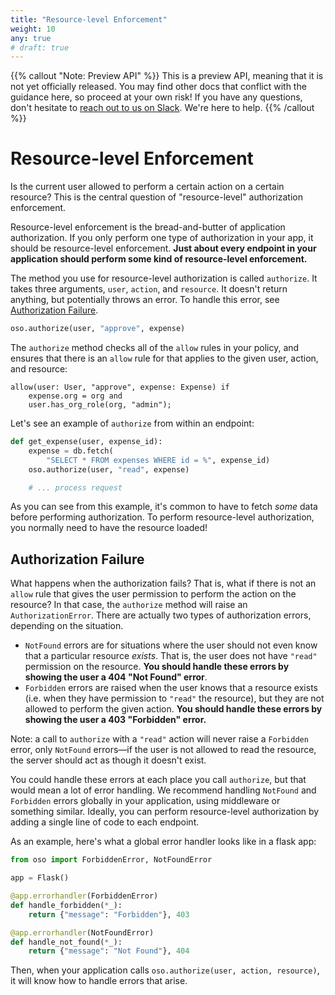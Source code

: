 ```yaml
---
title: "Resource-level Enforcement"
weight: 10
any: true
# draft: true
---
```


{{% callout "Note: Preview API" %}}
  This is a preview API, meaning that it is not yet officially released. You may
  find other docs that conflict with the guidance here, so proceed at your own
  risk! If you have any questions, don't hesitate to [reach out to us on
  Slack](https://join-slack.osohq.com). We're here to help.
{{% /callout %}}

<div class="pb-10"></div>

# Resource-level Enforcement

Is the current user allowed to perform a certain action on a certain resource?
This is the central question of "resource-level" authorization enforcement.

Resource-level enforcement is the bread-and-butter of application authorization.
If you only perform one type of authorization in your app, it should be
resource-level enforcement. **Just about every endpoint in your application
should perform some kind of resource-level enforcement.**

The method you use for resource-level authorization is called `authorize`. It
takes three arguments, `user`, `action`, and `resource`. It doesn't return
anything, but potentially throws an error. To handle this error, see
[Authorization Failure](#authorization-failure).

<!-- You'll see this method in a lot of our guides and examples, because it's the
simplest way to use Oso in your app. -->

```python
oso.authorize(user, "approve", expense)
```

The `authorize` method checks all of the `allow` rules in your policy, and
ensures that there is an `allow` rule for that applies to the given user,
action, and resource:

```polar
allow(user: User, "approve", expense: Expense) if
    expense.org = org and
    user.has_org_role(org, "admin");
```

Let's see an example of `authorize` from within an endpoint:

```python
def get_expense(user, expense_id):
    expense = db.fetch(
        "SELECT * FROM expenses WHERE id = %", expense_id)
    oso.authorize(user, "read", expense)

    # ... process request
```

As you can see from this example, it's common to have to fetch _some_ data
before performing authorization. To perform resource-level authorization, you
normally need to have the resource loaded!

## Authorization Failure

What happens when the authorization fails? That is, what if there is not an
`allow` rule that gives the user permission to perform the action on the
resource? In that case, the `authorize` method will raise an
`AuthorizationError`. There are actually two types of authorization errors,
depending on the situation.

  - `NotFound` errors are for situations where the user should not even know
    that a particular resource _exists_. That is, the user does not have
    `"read"` permission on the resource. **You should handle these errors by
    showing the user a 404 "Not Found" error**.
  - `Forbidden` errors are raised when the user knows that a resource exists
    (i.e. when they have permission to `"read"` the resource), but they are not
    allowed to perform the given action. **You should handle these errors by
    showing the user a 403 "Forbidden" error.**

Note: a call to `authorize` with a `"read"` action will never raise a
`Forbidden` error, only `NotFound` errors—if the user is not allowed to read
the resource, the server should act as though it doesn't exist.

You could handle these errors at each place you call `authorize`, but that would
mean a lot of error handling. We recommend handling `NotFound` and `Forbidden`
errors globally in your application, using middleware or something similar.
Ideally, you can perform resource-level authorization by adding a single line of
code to each endpoint.

As an example, here's what a global error handler looks like in a flask app:

```python
from oso import ForbiddenError, NotFoundError

app = Flask()

@app.errorhandler(ForbiddenError)
def handle_forbidden(*_):
    return {"message": "Forbidden"}, 403

@app.errorhandler(NotFoundError)
def handle_not_found(*_):
    return {"message": "Not Found"}, 404
```

Then, when your application calls `oso.authorize(user, action, resource)`, it
will know how to handle errors that arise.
